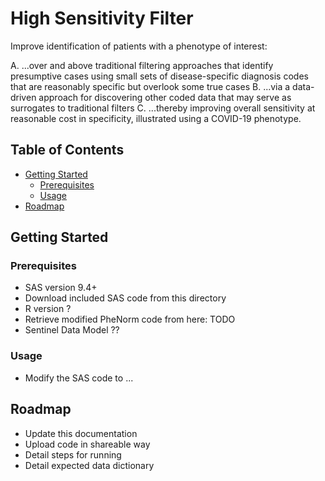 # High Sensitivity Filter

Improve identification of patients with a phenotype of interest:

A. ...over and above traditional filtering approaches that identify presumptive cases using small sets of disease-specific diagnosis codes that are reasonably specific but overlook some true cases 
B. ...via a data-driven approach for discovering other coded data that may serve as surrogates to traditional filters
C. ...thereby improving overall sensitivity at reasonable cost in specificity, illustrated using a COVID-19 phenotype.



## Table of Contents

* [Getting Started](#getting-started)
  * [Prerequisites](#prerequisites)
  * [Usage](#usage)
* [Roadmap](#roadmap)


## Getting Started

### Prerequisites

* SAS version 9.4+
* Download included SAS code from this directory
* R version ?
* Retrieve modified PheNorm code from here: TODO
* Sentinel Data Model ??

### Usage

* Modify the SAS code to ...

## Roadmap

* Update this documentation
* Upload code in shareable way
* Detail steps for running
* Detail expected data dictionary
